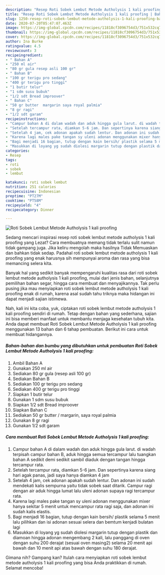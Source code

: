 ```yaml
---
description: "Resep Roti Sobek Lembut Metode Autholysis 1 kali proofing | Bahan Membuat Roti Sobek Lembut Metode Autholysis 1 kali proofing Yang Bikin Ngiler"
title: "Resep Roti Sobek Lembut Metode Autholysis 1 kali proofing | Bahan Membuat Roti Sobek Lembut Metode Autholysis 1 kali proofing Yang Bikin Ngiler"
slug: 1250-resep-roti-sobek-lembut-metode-autholysis-1-kali-proofing-bahan-membuat-roti-sobek-lembut-metode-autholysis-1-kali-proofing-yang-bikin-ngiler
date: 2020-07-20T05:47:07.463Z
image: https://img-global.cpcdn.com/recipes/11818cf3096754d3/751x532cq70/roti-sobek-lembut-metode-autholysis-1-kali-proofing-foto-resep-utama.jpg
thumbnail: https://img-global.cpcdn.com/recipes/11818cf3096754d3/751x532cq70/roti-sobek-lembut-metode-autholysis-1-kali-proofing-foto-resep-utama.jpg
cover: https://img-global.cpcdn.com/recipes/11818cf3096754d3/751x532cq70/roti-sobek-lembut-metode-autholysis-1-kali-proofing-foto-resep-utama.jpg
author: Ina Burke
ratingvalue: 4.5
reviewcount: 3
recipeingredient:
- " Bahan A"
- "250 ml air"
- "80 gr gula resep asli 100 gr"
- " Bahan B"
- "100 gr terigu pro sedang"
- "400 gr terigu pro tinggi"
- "1 butir telur"
- "1 sdm susu bubuk"
- "1/2 sdt Bread improover"
- " Bahan C"
- "50 gr butter  margarin saya royal palmia"
- "8 gr ragi"
- "1/2 sdt garam"
recipeinstructions:
- "Campur bahan A di dalam wadah dan aduk hingga gula larut. di wadah terpisah campur bahan B, aduk hingga semua tercampur lalu tuangkan bahan A sedikit demi sedikit sambil diaduk dengan tangan hingga tercampur rata."
- "Setelah tercampur rata, diamkan 5-6 jam. Dan sepertinya karena siang hari agak panas, jadi saya hanya diamkan 4 jam"
- "Setelah 4 jam, cek adonan apakah sudah lentur. Dan adonan ini sudah mendekati kalis sempurna yaitu tidak sobek saat ditarik. Campur ragi dengan air aduk hingga lumat lalu uleni adonan supaya ragi tercampur rata."
- "Karena lagi males pake tangan sy uleni adonan menggunakan mixer hanya sekitar 5 menit untuk mencampur rata ragi saja, dan adonan ini sudah kalis elastis."
- "Bagi menjadi 16 bagian, tutup dengan kain bersih/ plastik selama 5 menit lalu pilihkan dan isi adonan sesuai selera dan bemtum kenjadi bulatan lagi"
- "Masukkan di loyang yg sudah diolesi margarin tutup dengan plastik dan diamoan hingga adonan mengembang 2 kali, lalu panggang di oven dengan suhu 200 derajat (sesuai oven masing2) selama 20 menit api bawah dan 10 menit api atas bawah dengan suhu 180 derajat."
categories:
- Resep
tags:
- roti
- sobek
- lembut

katakunci: roti sobek lembut 
nutrition: 251 calories
recipecuisine: Indonesian
preptime: "PT27M"
cooktime: "PT58M"
recipeyield: "4"
recipecategory: Dinner

---
```



![Roti Sobek Lembut Metode Autholysis 1 kali proofing](https://img-global.cpcdn.com/recipes/11818cf3096754d3/751x532cq70/roti-sobek-lembut-metode-autholysis-1-kali-proofing-foto-resep-utama.jpg)

Sedang mencari inspirasi resep roti sobek lembut metode autholysis 1 kali proofing yang Lezat? Cara membuatnya memang tidak terlalu sulit namun tidak gampang juga. Jika keliru mengolah maka hasilnya Tidak Memuaskan dan bahkan tidak sedap. Padahal roti sobek lembut metode autholysis 1 kali proofing yang enak harusnya sih mempunyai aroma dan rasa yang bisa memancing selera kita.

Banyak hal yang sedikit banyak mempengaruhi kualitas rasa dari roti sobek lembut metode autholysis 1 kali proofing, mulai dari jenis bahan, selanjutnya pemilihan bahan segar, hingga cara membuat dan menyajikannya. Tak perlu pusing jika mau menyiapkan roti sobek lembut metode autholysis 1 kali proofing enak di rumah, karena asal sudah tahu triknya maka hidangan ini dapat menjadi sajian istimewa.




Nah, kali ini kita coba, yuk, ciptakan roti sobek lembut metode autholysis 1 kali proofing sendiri di rumah. Tetap dengan bahan yang sederhana, sajian ini bisa memberi manfaat untuk membantu menjaga kesehatan tubuh kita. Anda dapat membuat Roti Sobek Lembut Metode Autholysis 1 kali proofing menggunakan 13 bahan dan 6 tahap pembuatan. Berikut ini cara untuk membuat hidangannya.

<!--inarticleads1-->

##### Bahan-bahan dan bumbu yang dibutuhkan untuk pembuatan Roti Sobek Lembut Metode Autholysis 1 kali proofing:

1. Ambil  Bahan A
1. Gunakan 250 ml air
1. Sediakan 80 gr gula (resep asli 100 gr)
1. Sediakan  Bahan B
1. Sediakan 100 gr terigu pro sedang
1. Sediakan 400 gr terigu pro tinggi
1. Siapkan 1 butir telur
1. Gunakan 1 sdm susu bubuk
1. Siapkan 1/2 sdt Bread improover
1. Siapkan  Bahan C
1. Sediakan 50 gr butter / margarin, saya royal palmia
1. Gunakan 8 gr ragi
1. Gunakan 1/2 sdt garam




<!--inarticleads2-->

##### Cara membuat Roti Sobek Lembut Metode Autholysis 1 kali proofing:

1. Campur bahan A di dalam wadah dan aduk hingga gula larut. di wadah terpisah campur bahan B, aduk hingga semua tercampur lalu tuangkan bahan A sedikit demi sedikit sambil diaduk dengan tangan hingga tercampur rata.
1. Setelah tercampur rata, diamkan 5-6 jam. Dan sepertinya karena siang hari agak panas, jadi saya hanya diamkan 4 jam
1. Setelah 4 jam, cek adonan apakah sudah lentur. Dan adonan ini sudah mendekati kalis sempurna yaitu tidak sobek saat ditarik. Campur ragi dengan air aduk hingga lumat lalu uleni adonan supaya ragi tercampur rata.
1. Karena lagi males pake tangan sy uleni adonan menggunakan mixer hanya sekitar 5 menit untuk mencampur rata ragi saja, dan adonan ini sudah kalis elastis.
1. Bagi menjadi 16 bagian, tutup dengan kain bersih/ plastik selama 5 menit lalu pilihkan dan isi adonan sesuai selera dan bemtum kenjadi bulatan lagi
1. Masukkan di loyang yg sudah diolesi margarin tutup dengan plastik dan diamoan hingga adonan mengembang 2 kali, lalu panggang di oven dengan suhu 200 derajat (sesuai oven masing2) selama 20 menit api bawah dan 10 menit api atas bawah dengan suhu 180 derajat.




Gimana nih? Gampang kan? Itulah cara menyiapkan roti sobek lembut metode autholysis 1 kali proofing yang bisa Anda praktikkan di rumah. Selamat mencoba!

